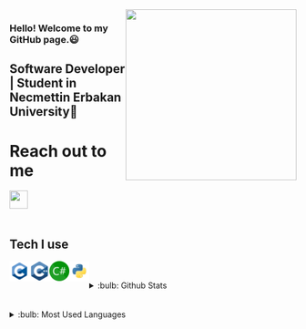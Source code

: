 <img src="https://media.giphy.com/media/GRVM7bxdn7yEFWTN6i/giphy.gif" align = "right" width="300" height="300">

### Hello! Welcome to my GitHub page.:smiley:
## Software Developer | Student in Necmettin Erbakan University:school:
# Reach out to me

[<img height="32" width="32" src="https://unpkg.com/simple-icons@v6/icons/linkedin.svg" />][linkedin]
<br />
<br />
## Tech I use
<img src="https://raw.githubusercontent.com/github/explore/f3e22f0dca2be955676bc70d6214b95b13354ee8/topics/c/c.png" height="35" width="35" align =left />
<img src="https://raw.githubusercontent.com/github/explore/f3e22f0dca2be955676bc70d6214b95b13354ee8/topics/cpp/cpp.png" height="35" width="35" align=left />

<img src="https://raw.githubusercontent.com/github/explore/f3e22f0dca2be955676bc70d6214b95b13354ee8/topics/csharp/csharp.png" height="35" width="35" align=left />

<img src="https://raw.githubusercontent.com/github/explore/f3e22f0dca2be955676bc70d6214b95b13354ee8/topics/python/python.png" height="35" width="35" align=left />

<br />
<br />

<details>
<summary>:bulb: Github Stats</summary>
<img src="https://github-readme-stats.vercel.app/api?username=zehranuracik&theme=radical" >
</details>
<br />
<br />
<details>
<summary>:bulb: Most Used Languages</summary>
<img src= "https://github-readme-stats.vercel.app/api/top-langs/?username=zehranuracik&layout=compact" >
</details>

[linkedin]: www.linkedin.com/in/zehranuracik
